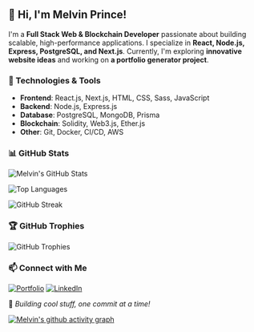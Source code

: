 ## 👋 Hi, I'm Melvin Prince!

I'm a **Full Stack Web & Blockchain Developer** passionate about building scalable, high-performance applications. I specialize in **React, Node.js, Express, PostgreSQL, and Next.js**. Currently, I'm exploring **innovative website ideas** and working on **a portfolio generator project**.

### 🚀 Technologies & Tools

- **Frontend**: React.js, Next.js, HTML, CSS, Sass, JavaScript
- **Backend**: Node.js, Express.js
- **Database**: PostgreSQL, MongoDB, Prisma
- **Blockchain**: Solidity, Web3.js, Ether.js
- **Other**: Git, Docker, CI/CD, AWS

### 📊 GitHub Stats

![Melvin's GitHub Stats](https://github-readme-stats.vercel.app/api?username=melvinprince&show_icons=true&theme=radical)

![Top Languages](https://github-readme-stats.vercel.app/api/top-langs/?username=melvinprince&layout=compact&theme=radical)

![GitHub Streak](https://github-readme-streak-stats.herokuapp.com/?user=melvinprince&theme=radical)

### 🏆 GitHub Trophies

![GitHub Trophies](https://github-profile-trophy.vercel.app/?username=melvinprince&theme=radical)

### 📫 Connect with Me

[![Portfolio](https://img.shields.io/badge/Portfolio-%2312100E.svg?&style=for-the-badge&logo=vercel&logoColor=white)](https://melvinprince.op)
[![LinkedIn](https://img.shields.io/badge/LinkedIn-%230077B5.svg?&style=for-the-badge&logo=linkedin&logoColor=white)](https://linkedin.com/in/melvinprince)

🚀 _Building cool stuff, one commit at a time!_

<!-- ![](https://komarev.com/ghpvc/?username=melvinprince&color=blue)   Profile Views -->

[![Melvin's github activity graph](https://github-readme-activity-graph.vercel.app/graph?username=melvinprince)](https://github.com/melvinprince/github-readme-activity-graph)

<!-- ![Metrics](https://metrics.lecoq.io/melvinprince) -->
